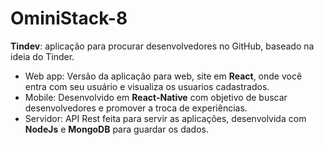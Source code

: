 # OminiStack-8
**Tindev**: aplicação para procurar desenvolvedores no GitHub, baseado na ideia do Tinder.
- Web app: Versão da aplicação para web, site em **React**, onde você entra com seu usuário e visualiza os usuarios cadastrados.
- Mobile: Desenvolvido em **React-Native** com objetivo de buscar desenvolvedores e promover a troca de experiências.
- Servidor: API Rest feita  para servir as aplicações, desenvolvida com **NodeJs** e **MongoDB** para guardar os dados. 
          
